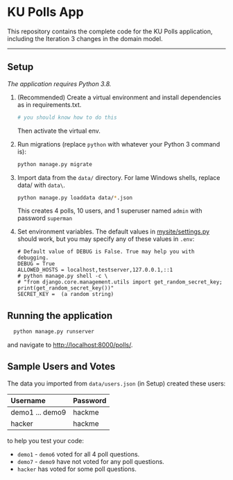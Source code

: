 # KU Polls App

This repository contains the complete code for the KU Polls application, including the Iteration 3 changes in the domain model.

----

## Setup

*The application requires Python 3.8.*

1. (Recommended) Create a virtual environment and install dependencies as in requirements.txt.
   ```bash
   # you should know how to do this
   ```
   Then activate the virtual env.

2. Run migrations (replace `python` with whatever your Python 3 command is):
   ```bash
   python manage.py migrate
   ```

3. Import data  from the `data/` directory.  For lame Windows shells, replace data/ with `data\`.
   ```bash
   python manage.py loaddata data/*.json
   ```
   This creates 4 polls, 10 users, and 1 superuser named `admin` with password `superman`

4. Set environment variables.  The default values in [mysite/settings.py](./mysite/settings.py) should work, but you may specify any of these values in `.env`:
   ```
   # Default value of DEBUG is False. True may help you with debugging.
   DEBUG = True
   ALLOWED_HOSTS = localhost,testserver,127.0.0.1,::1
   # python manage.py shell -c \
   # "from django.core.management.utils import get_random_secret_key; print(get_random_secret_key())"
   SECRET_KEY =  (a random string)
   ```

## Running the application

```bash
  python manage.py runserver
```
and navigate to [http://localhost:8000/polls/](http://localhost:8000/polls/).


## Sample Users and Votes

The data you imported from `data/users.json` (in Setup) created these users:

| Username              | Password      |
|:----------------------|:--------------|
| demo1 ... demo9       | hackme        |
| hacker                | hackme        |

to help you test your code:

- `demo1` - `demo6` voted for all 4 poll questions.
- `demo7` - `demo9` have not voted for any poll questions.
- `hacker` has voted for some poll questions.

